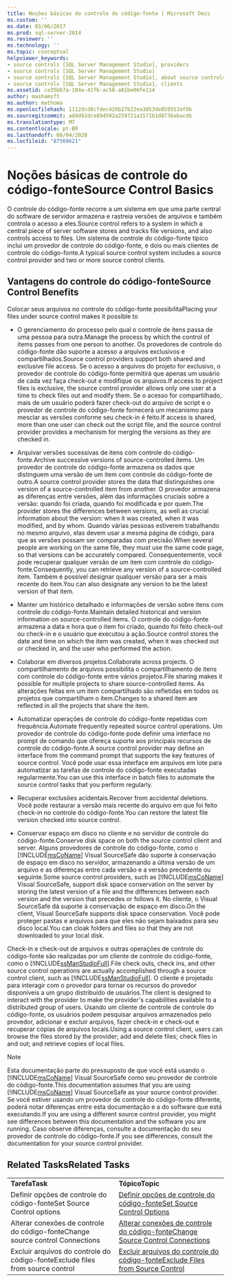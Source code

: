 ```yaml
---
title: Noções básicas do controle do código-fonte | Microsoft Docs
ms.custom: ''
ms.date: 03/06/2017
ms.prod: sql-server-2014
ms.reviewer: ''
ms.technology: ''
ms.topic: conceptual
helpviewer_keywords:
- source controls [SQL Server Management Studio], providers
- source controls [SQL Server Management Studio]
- source controls [SQL Server Management Studio], about source controls
- source controls [SQL Server Management Studio], clients
ms.assetid: ca35b67a-104a-41fb-ac58-a61be06fe114
author: mashamsft
ms.author: mathoma
ms.openlocfilehash: 1112dcd8cfdec429b27b22ea3853de859553af0b
ms.sourcegitcommit: ad4d92dce894592a259721a1571b1d8736abacdb
ms.translationtype: MT
ms.contentlocale: pt-BR
ms.lasthandoff: 08/04/2020
ms.locfileid: "87569621"
---
```

# <a name="source-control-basics"></a><span data-ttu-id="8e3d9-102">Noções básicas de controle do código-fonte</span><span class="sxs-lookup"><span data-stu-id="8e3d9-102">Source Control Basics</span></span>
  <span data-ttu-id="8e3d9-103">O controle do código-fonte recorre a um sistema em que uma parte central do software de servidor armazena e rastreia versões de arquivos e também controla o acesso a eles.</span><span class="sxs-lookup"><span data-stu-id="8e3d9-103">Source control refers to a system in which a central piece of server software stores and tracks file versions, and also controls access to files.</span></span> <span data-ttu-id="8e3d9-104">Um sistema de controle do código-fonte típico inclui um provedor de controle do código-fonte, e dois ou mais clientes de controle do código-fonte.</span><span class="sxs-lookup"><span data-stu-id="8e3d9-104">A typical source control system includes a source control provider and two or more source control clients.</span></span>  
  
## <a name="source-control-benefits"></a><span data-ttu-id="8e3d9-105">Vantagens do controle do código-fonte</span><span class="sxs-lookup"><span data-stu-id="8e3d9-105">Source Control Benefits</span></span>  
 <span data-ttu-id="8e3d9-106">Colocar seus arquivos no controle do código-fonte possibilita</span><span class="sxs-lookup"><span data-stu-id="8e3d9-106">Placing your files under source control makes it possible to</span></span>  
  
-   <span data-ttu-id="8e3d9-107">O gerenciamento do processo pelo qual o controle de itens passa de uma pessoa para outra.</span><span class="sxs-lookup"><span data-stu-id="8e3d9-107">Manage the process by which the control of items passes from one person to another.</span></span> <span data-ttu-id="8e3d9-108">Os provedores de controle do código-fonte dão suporte a acesso a arquivos exclusivos e compartilhados.</span><span class="sxs-lookup"><span data-stu-id="8e3d9-108">Source control providers support both shared and exclusive file access.</span></span> <span data-ttu-id="8e3d9-109">Se o acesso a arquivos do projeto for exclusivo, o provedor de controle do código-fonte permitirá que apenas um usuário de cada vez faça check-out e modifique os arquivos.</span><span class="sxs-lookup"><span data-stu-id="8e3d9-109">If access to project files is exclusive, the source control provider allows only one user at a time to check files out and modify them.</span></span> <span data-ttu-id="8e3d9-110">Se o acesso for compartilhado, mais de um usuário poderá fazer check-out do arquivo de script e o provedor de controle do código-fonte fornecerá um mecanismo para mesclar as versões conforme seu check-in é feito.</span><span class="sxs-lookup"><span data-stu-id="8e3d9-110">If access is shared, more than one user can check out the script file, and the source control provider provides a mechanism for merging the versions as they are checked in.</span></span>  
  
-   <span data-ttu-id="8e3d9-111">Arquivar versões sucessivas de itens com controle do código-fonte.</span><span class="sxs-lookup"><span data-stu-id="8e3d9-111">Archive successive versions of source-controlled items.</span></span> <span data-ttu-id="8e3d9-112">Um provedor de controle do código-fonte armazena os dados que distinguem uma versão de um item com controle do código-fonte de outro.</span><span class="sxs-lookup"><span data-stu-id="8e3d9-112">A source control provider stores the data that distinguishes one version of a source-controlled item from another.</span></span> <span data-ttu-id="8e3d9-113">O provedor armazena as diferenças entre versões, além das informações cruciais sobre a versão: quando foi criada, quando foi modificada e por quem.</span><span class="sxs-lookup"><span data-stu-id="8e3d9-113">The provider stores the differences between versions, as well as crucial information about the version: when it was created, when it was modified, and by whom.</span></span> <span data-ttu-id="8e3d9-114">Quando várias pessoas estiverem trabalhando no mesmo arquivo, elas devem usar a mesma página de código, para que as versões possam ser comparadas com precisão.</span><span class="sxs-lookup"><span data-stu-id="8e3d9-114">When several people are working on the same file, they must use the same code page, so that versions can be accurately compared.</span></span> <span data-ttu-id="8e3d9-115">Consequentemente, você pode recuperar qualquer versão de um item com controle do código-fonte.</span><span class="sxs-lookup"><span data-stu-id="8e3d9-115">Consequently, you can retrieve any version of a source-controlled item.</span></span> <span data-ttu-id="8e3d9-116">Também é possível designar qualquer versão para ser a mais recente do item.</span><span class="sxs-lookup"><span data-stu-id="8e3d9-116">You can also designate any version to be the latest version of that item.</span></span>  
  
-   <span data-ttu-id="8e3d9-117">Manter um histórico detalhado e informações de versão sobre itens com controle do código-fonte.</span><span class="sxs-lookup"><span data-stu-id="8e3d9-117">Maintain detailed historical and version information on source-controlled items.</span></span> <span data-ttu-id="8e3d9-118">O controle do código-fonte armazena a data e hora que o item foi criado, quando foi feito check-out ou check-in e o usuário que executou a ação.</span><span class="sxs-lookup"><span data-stu-id="8e3d9-118">Source control stores the date and time on which the item was created, when it was checked out or checked in, and the user who performed the action.</span></span>  
  
-   <span data-ttu-id="8e3d9-119">Colaborar em diversos projetos.</span><span class="sxs-lookup"><span data-stu-id="8e3d9-119">Collaborate across projects.</span></span> <span data-ttu-id="8e3d9-120">O compartilhamento de arquivos possibilita o compartilhamento de itens com controle do código-fonte entre vários projetos.</span><span class="sxs-lookup"><span data-stu-id="8e3d9-120">File sharing makes it possible for multiple projects to share source-controlled items.</span></span> <span data-ttu-id="8e3d9-121">As alterações feitas em um item compartilhado são refletidas em todos os projetos que compartilham o item.</span><span class="sxs-lookup"><span data-stu-id="8e3d9-121">Changes to a shared item are reflected in all the projects that share the item.</span></span>  
  
-   <span data-ttu-id="8e3d9-122">Automatizar operações de controle do código-fonte repetidas com frequência.</span><span class="sxs-lookup"><span data-stu-id="8e3d9-122">Automate frequently repeated source control operations.</span></span> <span data-ttu-id="8e3d9-123">Um provedor de controle do código-fonte pode definir uma interface no prompt de comando que ofereça suporte aos principais recursos de controle do código-fonte.</span><span class="sxs-lookup"><span data-stu-id="8e3d9-123">A source control provider may define an interface from the command prompt that supports the key features of source control.</span></span> <span data-ttu-id="8e3d9-124">Você pode usar essa interface em arquivos em lote para automatizar as tarefas de controle do código-fonte executadas regularmente.</span><span class="sxs-lookup"><span data-stu-id="8e3d9-124">You can use this interface in batch files to automate the source control tasks that you perform regularly.</span></span>  
  
-   <span data-ttu-id="8e3d9-125">Recuperar exclusões acidentais.</span><span class="sxs-lookup"><span data-stu-id="8e3d9-125">Recover from accidental deletions.</span></span> <span data-ttu-id="8e3d9-126">Você pode restaurar a versão mais recente do arquivo em que foi feito check-in no controle do código-fonte.</span><span class="sxs-lookup"><span data-stu-id="8e3d9-126">You can restore the latest file version checked into source control.</span></span>  
  
-   <span data-ttu-id="8e3d9-127">Conservar espaço em disco no cliente e no servidor de controle do código-fonte.</span><span class="sxs-lookup"><span data-stu-id="8e3d9-127">Conserve disk space on both the source control client and server.</span></span> <span data-ttu-id="8e3d9-128">Alguns provedores de controle do código-fonte, como o [!INCLUDE[msCoName](../includes/msconame-md.md)] Visual SourceSafe dão suporte à conservação de espaço em disco no servidor, armazenando a última versão de um arquivo e as diferenças entre cada versão e a versão precedente ou seguinte.</span><span class="sxs-lookup"><span data-stu-id="8e3d9-128">Some source control providers, such as [!INCLUDE[msCoName](../includes/msconame-md.md)] Visual SourceSafe, support disk space conservation on the server by storing the latest version of a file and the differences between each version and the version that precedes or follows it.</span></span> <span data-ttu-id="8e3d9-129">No cliente, o Visual SourceSafe dá suporte à conservação de espaço em disco.</span><span class="sxs-lookup"><span data-stu-id="8e3d9-129">On the client, Visual SourceSafe supports disk space conservation.</span></span> <span data-ttu-id="8e3d9-130">Você pode proteger pastas e arquivos para que eles não sejam baixados para seu disco local.</span><span class="sxs-lookup"><span data-stu-id="8e3d9-130">You can cloak folders and files so that they are not downloaded to your local disk.</span></span>  
  
 <span data-ttu-id="8e3d9-131">Check-in e check-out de arquivos e outras operações de controle do código-fonte são realizadas por um cliente de controle do código-fonte, como o [!INCLUDE[ssManStudioFull](../includes/ssmanstudiofull-md.md)].</span><span class="sxs-lookup"><span data-stu-id="8e3d9-131">File check outs, check ins, and other source control operations are actually accomplished through a source control client, such as [!INCLUDE[ssManStudioFull](../includes/ssmanstudiofull-md.md)].</span></span> <span data-ttu-id="8e3d9-132">O cliente é projetado para interagir com o provedor para tornar os recursos do provedor disponíveis a um grupo distribuído de usuários.</span><span class="sxs-lookup"><span data-stu-id="8e3d9-132">The client is designed to interact with the provider to make the provider's capabilities available to a distributed group of users.</span></span> <span data-ttu-id="8e3d9-133">Usando um cliente de controle de controle do código-fonte, os usuários podem pesquisar arquivos armazenados pelo provedor, adicionar e excluir arquivos, fazer check-in e check-out e recuperar cópias de arquivos locais.</span><span class="sxs-lookup"><span data-stu-id="8e3d9-133">Using a source control client, users can browse the files stored by the provider; add and delete files; check files in and out; and retrieve copies of local files.</span></span>  
  
> [!NOTE]  
>  <span data-ttu-id="8e3d9-134">Esta documentação parte do pressuposto de que você está usando o [!INCLUDE[msCoName](../includes/msconame-md.md)] Visual SourceSafe como seu provedor de controle do código-fonte.</span><span class="sxs-lookup"><span data-stu-id="8e3d9-134">This documentation assumes that you are using [!INCLUDE[msCoName](../includes/msconame-md.md)] Visual SourceSafe as your source control provider.</span></span> <span data-ttu-id="8e3d9-135">Se você estiver usando um provedor de controle do código-fonte diferente, poderá notar diferenças entre esta documentação e a do software que está executando.</span><span class="sxs-lookup"><span data-stu-id="8e3d9-135">If you are using a different source control provider, you might see differences between this documentation and the software you are running.</span></span> <span data-ttu-id="8e3d9-136">Caso observe diferenças, consulte a documentação do seu provedor de controle do código-fonte.</span><span class="sxs-lookup"><span data-stu-id="8e3d9-136">If you see differences, consult the documentation for your source control provider.</span></span>  
  
## <a name="related-tasks"></a><span data-ttu-id="8e3d9-137">Related Tasks</span><span class="sxs-lookup"><span data-stu-id="8e3d9-137">Related Tasks</span></span>  
  
|||  
|-|-|  
|<span data-ttu-id="8e3d9-138">**Tarefa**</span><span class="sxs-lookup"><span data-stu-id="8e3d9-138">**Task**</span></span>|<span data-ttu-id="8e3d9-139">**Tópico**</span><span class="sxs-lookup"><span data-stu-id="8e3d9-139">**Topic**</span></span>|  
|<span data-ttu-id="8e3d9-140">Definir opções de controle do código-fonte</span><span class="sxs-lookup"><span data-stu-id="8e3d9-140">Set Source Control options</span></span>|[<span data-ttu-id="8e3d9-141">Definir opções de controle do código-fonte</span><span class="sxs-lookup"><span data-stu-id="8e3d9-141">Set Source Control Options</span></span>](../../2014/database-engine/set-source-control-options.md)|  
|<span data-ttu-id="8e3d9-142">Alterar conexões de controle do código-fonte</span><span class="sxs-lookup"><span data-stu-id="8e3d9-142">Change source control Connections</span></span>|[<span data-ttu-id="8e3d9-143">Alterar conexões de controle do código-fonte</span><span class="sxs-lookup"><span data-stu-id="8e3d9-143">Change Source Control Connections</span></span>](../../2014/database-engine/change-source-control-connections.md)|  
|<span data-ttu-id="8e3d9-144">Excluir arquivos do controle do código-fonte</span><span class="sxs-lookup"><span data-stu-id="8e3d9-144">Exclude files from source control</span></span>|[<span data-ttu-id="8e3d9-145">Excluir arquivos do controle do código-fonte</span><span class="sxs-lookup"><span data-stu-id="8e3d9-145">Exclude Files from Source Control</span></span>](../../2014/database-engine/exclude-files-from-source-control.md)|  
  
  
